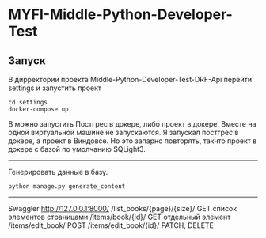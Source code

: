 # MYFI-Middle-Python-Developer-Test


## Запуск

В дирректории проекта Middle-Python-Developer-Test-DRF-Api перейти settings и запустить проект 

```console
cd settings
docker-compose up
```

В можно запустить Постгрес в докере, либо проект в докере. Вместе на одной виртуальной машине не запускаются. Я запускал постгрес в докере, а проект в Виндовсе. Но это запарно повторять, такчто проект в докере с базой по умолчанию SQLight3.

---
Генерировать данные в базу. 
```console
python manage.py generate_content
```
---

Swaggler 
http://127.0.0.1:8000/
/list_books/{page}/{size}/       GET список элементов страницами 
/items/book/{id}/                GET отдельный элемент
/items/edit_book/                POST
/items/edit_book/{id}/           PATCH, DELETE

